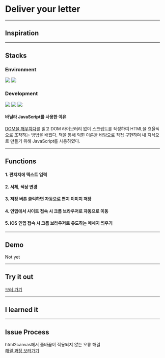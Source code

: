 # Deliver your letter

---

## Inspiration

---

## Stacks

### Environment

<img src="https://img.shields.io/badge/Visual Studio Code-007ACC?style=flat-square&logo=VisualStudioCode&logoColor=white"/>
<img src="https://img.shields.io/badge/GitHub-181717?style=flat-square&logo=GitHub&logoColor=white"/>

### Development

<img src="https://img.shields.io/badge/HTML5-E34F26?style=flat-square&logo=HTML5&logoColor=white"/>
<img src="https://img.shields.io/badge/CSS3-1572B6?style=flat-square&logo=CSS3&logoColor=white"/>
<img src="https://img.shields.io/badge/JavaScript-F7DF1E?style=flat-square&logo=JavaScript&logoColor=black"/>

#### 바닐라 JavaScript를 사용한 이유

[DOM을 깨우치다](https://product.kyobobook.co.kr/detail/S000001556099)를 읽고 DOM 라이브러리 없이 스크립트를 작성하여 HTML을 효율적으로 조작하는 방법을 배웠다. 책을 통해 익힌 이론을 바탕으로 직접 구현하며 내 지식으로 만들기 위해 JavaScript를 사용하였다.

---

## Functions

#### 1. 편지지에 텍스트 입력

#### 2. 서체, 색상 변경

#### 3. 저장 버튼 클릭하면 자동으로 편지 이미지 저장

#### 4. 인앱에서 사이트 접속 시 크롬 브라우저로 자동으로 이동

#### 5. iOS 인앱 접속 시 크롬 브라우저로 유도하는 메세지 띄우기

---

## Demo

Not yet

---

## Try it out

[보러 가기](https://deliver-your-letter.vercel.app/)

---

## I learned it

---

## Issue Process

html2canvas에서 줄바꿈이 적용되지 않는 오류 해결  
[해결 과정 보러가기](https://velog.io/@yeonsubaek/JavaScript-html2canvas%EB%A1%9C-%EC%9E%85%EB%A0%A5-%EB%B0%9B%EC%9D%80-%ED%85%8D%EC%8A%A4%ED%8A%B8-%EC%BA%A1%EC%B3%90%ED%95%98%EA%B8%B0-%EC%A4%84%EB%B0%94%EA%BF%88-%EC%98%A4%EB%A5%98-%ED%95%B4%EA%B2%B0%EB%B2%95)
